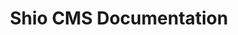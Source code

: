 ---
layout: product
title: Shio CMS Documentation
banner-title: Shio CMS Reference Documentation
description: Documentation about Shio CMS.
product: shio
product-name: Shio CMS
---